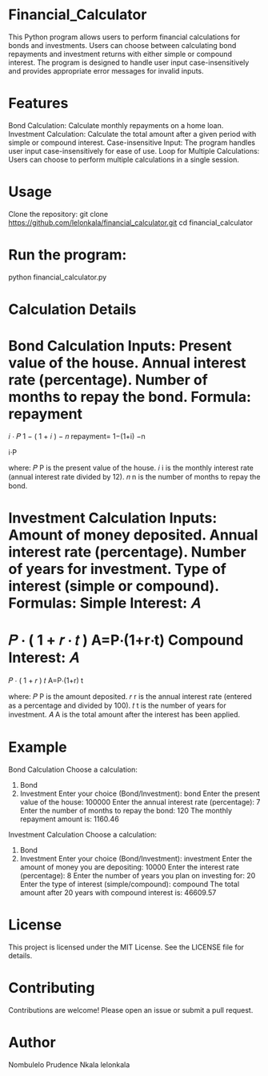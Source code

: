 # Financial_Calculator
This Python program allows users to perform financial calculations for bonds and investments. Users can choose between calculating bond repayments and investment returns with either simple or compound interest. The program is designed to handle user input case-insensitively and provides appropriate error messages for invalid inputs.

# Features
Bond Calculation: Calculate monthly repayments on a home loan.
Investment Calculation: Calculate the total amount after a given period with simple or compound interest.
Case-insensitive Input: The program handles user input case-insensitively for ease of use.
Loop for Multiple Calculations: Users can choose to perform multiple calculations in a single session.

# Usage
Clone the repository:
git clone https://github.com/lelonkala/financial_calculator.git
cd financial_calculator
# Run the program:
python financial_calculator.py

# Calculation Details
Bond Calculation
Inputs:
        Present value of the house.
        Annual interest rate (percentage).
        Number of months to repay the bond.
        Formula:
repayment
=
𝑖
⋅
𝑃
1
−
(
1
+
𝑖
)
−
𝑛
repayment= 
1−(1+i) 
−n
 
i⋅P

 

where:
𝑃
P is the present value of the house.
𝑖
i is the monthly interest rate (annual interest rate divided by 12).
𝑛
n is the number of months to repay the bond.


Investment Calculation
Inputs:
Amount of money deposited.
Annual interest rate (percentage).
Number of years for investment.
Type of interest (simple or compound).
Formulas:
Simple Interest:
𝐴
=
𝑃
⋅
(
1
+
𝑟
⋅
𝑡
)
A=P⋅(1+r⋅t)
Compound Interest:
𝐴
=
𝑃
⋅
(
1
+
𝑟
)
𝑡
A=P⋅(1+r) 
t
 
where:
𝑃
P is the amount deposited.
𝑟
r is the annual interest rate (entered as a percentage and divided by 100).
𝑡
t is the number of years for investment.
𝐴
A is the total amount after the interest has been applied.
# Example
Bond Calculation
Choose a calculation:
1. Bond
2. Investment
Enter your choice (Bond/Investment): bond
Enter the present value of the house: 100000
Enter the annual interest rate (percentage): 7
Enter the number of months to repay the bond: 120
The monthly repayment amount is: 1160.46

Investment Calculation
Choose a calculation:
1. Bond
2. Investment
Enter your choice (Bond/Investment): investment
Enter the amount of money you are depositing: 10000
Enter the interest rate (percentage): 8
Enter the number of years you plan on investing for: 20
Enter the type of interest (simple/compound): compound
The total amount after 20 years with compound interest is: 46609.57

# License
This project is licensed under the MIT License. See the LICENSE file for details.

# Contributing
Contributions are welcome! Please open an issue or submit a pull request.

# Author
Nombulelo Prudence Nkala
lelonkala
